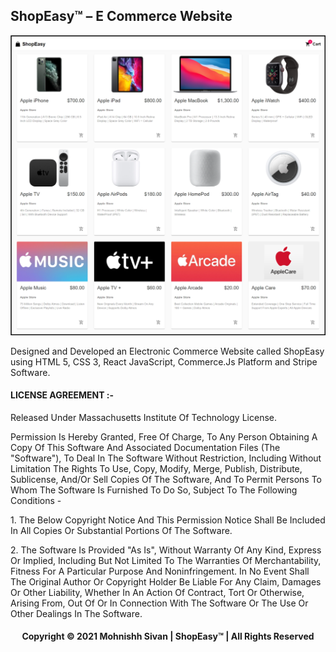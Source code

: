 <h2>ShopEasy™ – E Commerce Website</h2>

<p align="center">
<img src="ApplicationPreview.png">
</p>

Designed and Developed an Electronic Commerce Website called ShopEasy using HTML 5, CSS 3, React JavaScript, Commerce.Js Platform and Stripe Software.

<h4>LICENSE AGREEMENT :-</h4>
Released Under Massachusetts Institute Of Technology License.<br />
<p></p>
Permission Is Hereby Granted, Free Of Charge, To Any Person Obtaining A Copy Of This Software And Associated Documentation Files (The "Software"), To Deal In The Software Without Restriction, Including Without Limitation The Rights To Use, Copy, Modify, Merge, Publish, Distribute, Sublicense, And/Or Sell Copies Of The Software, And To Permit Persons To Whom The Software Is Furnished To Do So, Subject To The Following Conditions -<br />
<p></p>
1.&nbsp;The Below Copyright Notice And This Permission Notice Shall Be Included In All Copies Or Substantial Portions Of The Software.
<p></p>
2.&nbsp;The Software Is Provided "As Is", Without Warranty Of Any Kind, Express Or Implied, Including But Not Limited To The Warranties Of Merchantability, Fitness For A Particular Purpose And Noninfringement. In No Event Shall The Original Author Or Copyright Holder Be Liable For Any Claim, Damages Or Other Liability, Whether In An Action Of Contract, Tort Or Otherwise, Arising From, Out Of Or In Connection With The Software Or The Use Or Other Dealings In The Software.<br />
<p></p>
<h4 align="center">Copyright © 2021 Mohnishh Sivan | ShopEasy™ | All Rights Reserved</h4>
